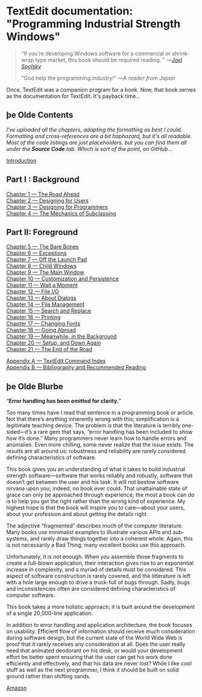 ﻿# TextEdit documentation: "Programming Industrial Strength Windows"

> “If you’re de­vel­op­ing Win­dows soft­ware for a com­mer­cial or shrink­wrap type mar­ket, this book should be required read­ing. ” —[_Joel Spolsky_](http://www.joelonsoftware.com/items/2003/08/20.html)
>
> "God help the programming industry!" —_A reader from Japan_

Once, TextEdit was a companion program for a book. Now, that book serves as the documentation for TextEdit. It's payback time...

## þe Olde Contents

_I've uploaded all the chapters, adapting the  formatting as best I could. Formatting and cross-references are a bit haphazard, but it's all readable. Most of the code listings are just placeholders, but you can find them all under the **Source Code** tab. Which is sort of the point, on GitHub..._

[Introduction](Introduction.md)

## Part I : Background

[Chapter 1 — The Road Ahead](Chapter-1-The-Road-Ahead.md)\
[Chapter 2 — Designing for Users](Chapter-2-Designing-for-Users.md)\
[Chapter 3 — Designing for Programmers](Chapter-3-Designing-for-Programmers.md)\
[Chapter 4 — The Mechanics of Subclassing](Chapter-4-The-Mechanics-of-Subclassing.md)

## Part II: Foreground

[Chapter 5 — The Bare Bones](Chapter-5-The-Bare-Bones.md)\
[Chapter 6 — Exceptions](Chapter-6-Exceptions.md)\
[Chapter 7 — Off the Launch Pad](Chapter-7-Off-the-Launch-Pad.md)\
[Chapter 8 — Child Windows](Chapter-8-Child-Windows.md)\
[Chapter 9 — The Main Window](Chapter-9-The-Main-Window.md)\
[Chapter 10 — Customization and Persistence](Chapter-10-Customization-and-Persistence.md)\
[Chapter 11 — Wait a Moment](Chapter-11-Wait-a-Moment.md)\
[Chapter 12 — File I/O](Chapter-12-File-I-O.md)\
[Chapter 13 — About Dialogs](Chapter-13-About-Dialogs.md)\
[Chapter 14 — File Management](Chapter-14-File-Management.md)\
[Chapter 15 — Search and Replace](Chapter-15-Search-and-Replace.md)\
[Chapter 16 — Printing](Chapter-16-Printing.md)\
[Chapter 17 — Changing Fonts](Chapter-17-Changing-Fonts.md)\
[Chapter 18 — Going Abroad](Chapter-18-Going-Abroad.md)\
[Chapter 19 — Meanwhile, in the Background](Chapter-19-Meanwhile-in-the-Background.md)\
[Chapter 20 — Setup, and Down Again](Chapter-20-Setup-and-Down-Again.md)\
[Chapter 21 — The End of the Road](Chapter-21-The-End-of-the-Road.md)

[Appendix A — TextEdit Command Index](Appendix-A-TextEdit-Command-Index.md)\
[Appendix B — Bibliography and Recommended Reading](Appendix-B-Bibliography-and-Recommended-Reading.md)

## þe Olde Blurbe

“**Error handling has been omitted for clarity.**”

Too many times have I read that sentence in a pro­gram­ming book or article. Not that there’s anything inherently wrong with this; simplification is a legitimate tea­ch­ing device. The problem is that the literature is terribly one-sided—it’s a rare gem that says, “error hand­ling has been included to show how it’s done.” Many programmers never learn how to han­dle er­rors and anoma­lies. Even more chil­ling, some never rea­lize that the is­sue exists. The re­s­ults are all around us: robust­ness and relia­bility are rarely con­side­red def­in­ing character­istics of soft­ware.

This book gives you an understanding of what it takes to build industrial strength software—software that works reliably and robustly, software that doesn’t get bet­ween the user and his task. It will not bestow soft­ware nirvana upon you; indeed, no book ever could. That un­at­tain­able state of grace can only be app­roached through ex­perience; the most a book can do is to help you get the right rather than the wrong kind of ex­perience. My highest hope is that the book will inspire you to care—about your users, about your pro­fes­sion and about getting the details right.

The adjective “fragmented” describes much of the computer literature. Many books use minimalist examples to illustrate various APIs and sub­systems, and rarely draw things together into a coherent whole. Again, this is not nec­es­sa­rily a Bad Thing; many excellent books use this app­roach.

Un­for­tu­nately, it is not enough. When you assemble those fragments to create a full-blown app­li­ca­t­ion, their in­ter­ac­tion gives rise to an ex­po­nent­ial in­crease in com­plex­ity, and a myriad of details must be con­sid­e­red. This aspect of soft­ware construction is rarely covered, and the lit­terature is left with a hole large enough to drive a truck-full of bugs through. Sadly, bugs and inconsistencies often are considered de­f­i­n­ing characteristics of computer software.

This book takes a more holistic approach; it is built around the develop­ment of a single 20,000-line application.

In ad­di­tion to error handling and app­li­ca­t­ion architecture, the book focuses on usa­bility. Efficient flow of information should receive much consideration during soft­ware design, but the current state of the World Wide Web is proof that it rarely re­cei­ves any consideration at all. Does the user really need that ani­mated deodo­rant on his desk, or would your develop­ment effort be better spent ensuring that the user can get his work done efficiently and effectively, and that his data are never lost? While I like cool stuff as well as the next programmer, I think it should be built on solid ground rather than shifting sands.

[Amazon](http://www.amazon.com/exec/obidos/ASIN/087930605X/pettersprogrammp)

